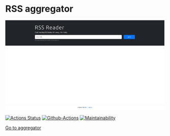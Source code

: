 # RSS aggregator

[![rss-aggregator](https://github.com/alex-ismailov/git-imgs/blob/master/rss-agg-500x281.jpg)](https://github.com/alex-ismailov/frontend-project-lvl3)

[![Actions Status](https://github.com/alex-ismailov/frontend-project-lvl3/workflows/hexlet-check/badge.svg)](https://github.com/alex-ismailov/frontend-project-lvl3/actions)
[![Github-Actions](https://github.com/alex-ismailov/frontend-project-lvl3/workflows/Node%20CI/badge.svg)](https://github.com/alex-ismailov/frontend-project-lvl3/actions)
[![Maintainability](https://api.codeclimate.com/v1/badges/0fc68b512a3181fca11a/maintainability)](https://codeclimate.com/github/alex-ismailov/frontend-project-lvl3/maintainability)

[Go to aggregator](https://frontend-project-lvl3-ashen.vercel.app)
